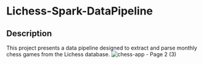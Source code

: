 # Lichess-Spark-DataPipeline

## Description
This project presents a data pipeline designed to extract and parse monthly chess games from the Lichess database.
![chess-app - Page 2 (3)](https://github.com/hieuimba/Lichess-Spark-DataPipeline/assets/89481020/1ea09574-6eea-4777-8460-1e9942227e24)
